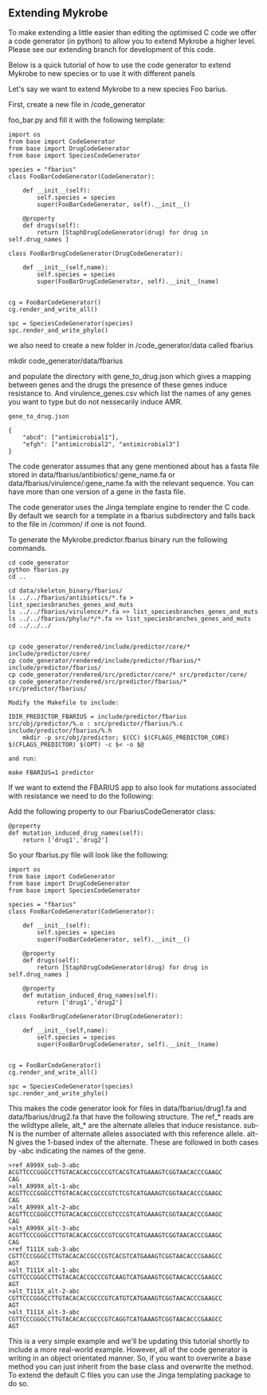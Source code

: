 ## Extending Mykrobe

To make extending a little easier than editing the optimised C code we offer a code generator (in python) to allow you to extend Mykrobe a higher level. Please see our extending branch for development of this code.  

Below is a quick tutorial of how to use the code generator to extend Mykrobe to new species or to use it with different panels

Let's say we want to extend Mykrobe to a new species Foo barius. 

First, create a new file in /code_generator

foo_bar.py and fill it with the following template:

	import os
	from base import CodeGenerator
	from base import DrugCodeGenerator
	from base import SpeciesCodeGenerator

	species = "fbarius"
	class FooBarCodeGenerator(CodeGenerator):

	    def __init__(self):
	        self.species = species
	        super(FooBarCodeGenerator, self).__init__()  
	        
	    @property 
	    def drugs(self):
	        return [StaphDrugCodeGenerator(drug) for drug in self.drug_names ]

	class FooBarDrugCodeGenerator(DrugCodeGenerator):
	    
	    def __init__(self,name):
	        self.species = species
	        super(FooBarDrugCodeGenerator, self).__init__(name)  
	 
	            
	cg = FooBarCodeGenerator()
	cg.render_and_write_all()

	spc = SpeciesCodeGenerator(species)
	spc.render_and_write_phylo()

we also need to create a new folder in /code_generator/data called fbarius

mkdir code_generator/data/fbarius

and populate the directory with gene_to_drug.json which gives a mapping between genes and the drugs the presence of these genes induce resistance to. And virulence_genes.csv which list the names of any genes you want to type but do not nessecarily induce AMR. 

	gene_to_drug.json

	{
		"abcd": ["antimicrobial1"],
		"efgh": ["antimicrobial2", "antimicrobial3"]
	}

The code generator assumes that any gene mentioned about has a fasta file stored in data/fbarius/antibiotics/:gene_name.fa or data/fbarius/virulence/:gene_name.fa with the relevant sequence. You can have more than one version of a gene in the fasta file. 

The code generator uses the Jinga template engine to render the C code. By default we search for a template in a fbarius subdirectory and falls back to the file in /common/ if one is not found. 

To generate the Mykrobe.predictor.fbarius binary run the following commands. 

	cd code_generator
	python fbarius.py
	cd ..

	cd data/skeleton_binary/fbarius/
	ls ../../fbarius/antibiotics/*.fa > list_speciesbranches_genes_and_muts
	ls ../../fbarius/virulence/*.fa >> list_speciesbranches_genes_and_muts
	ls ../../fbarius/phylo/*/*.fa >> list_speciesbranches_genes_and_muts
	cd ../../../


	cp code_generator/rendered/include/predictor/core/* include/predictor/core/
	cp code_generator/rendered/include/predictor/fbarius/* include/predictor/fbarius/
	cp code_generator/rendered/src/predictor/core/* src/predictor/core/
	cp code_generator/rendered/src/predictor/fbarius/* src/predictor/fbarius/

	Modify the Makefile to include:

	IDIR_PREDICTOR_FBARIUS = include/predictor/fbarius
	src/obj/predictor/%.o : src/predictor/fbarius/%.c include/predictor/fbarius/%.h
		mkdir -p src/obj/predictor; $(CC) $(CFLAGS_PREDICTOR_CORE) $(CFLAGS_PREDICTOR) $(OPT) -c $< -o $@	

	and run:

	make FBARIUS=1 predictor 


If we want to extend the FBARIUS app to also look for mutations associated with resistance we need to do the following:

Add the following property to our FbariusCodeGenerator class:

    @property 
    def mutation_induced_drug_names(self):
        return ['drug1','drug2']      


So your fbarius.py file will look like the following:

	import os
	from base import CodeGenerator
	from base import DrugCodeGenerator
	from base import SpeciesCodeGenerator

	species = "fbarius"
	class FooBarCodeGenerator(CodeGenerator):

	    def __init__(self):
	        self.species = species
	        super(FooBarCodeGenerator, self).__init__()  
	        
	    @property 
	    def drugs(self):
	        return [StaphDrugCodeGenerator(drug) for drug in self.drug_names ]

	    @property 
	    def mutation_induced_drug_names(self):
	        return ['drug1','drug2']    	        

	class FooBarDrugCodeGenerator(DrugCodeGenerator):
	    
	    def __init__(self,name):
	        self.species = species
	        super(FooBarDrugCodeGenerator, self).__init__(name)  
	 
	            
	cg = FooBarCodeGenerator()
	cg.render_and_write_all()

	spc = SpeciesCodeGenerator(species)
	spc.render_and_write_phylo()


This makes the code generator look for files in data/fbarius/drug1.fa and data/fbarius/drug2.fa that have the following structure. The ref_* reads are the wildtype allele, alt_* are the alternate alleles that induce resistance. sub-N is the number of alternate alleles associated with this reference allele. alt-N gives the 1-based index of the alternate. These are followed in both cases by -abc indicating the names of the gene. 


	>ref_A999X_sub-3-abc
	ACGTTCCCGGGCCTTGTACACACCGCCCGTCACGTCATGAAAGTCGGTAACACCCGAAGC
	CAG
	>alt_A999X_alt-1-abc
	ACGTTCCCGGGCCTTGTACACACCGCCCGTCTCGTCATGAAAGTCGGTAACACCCGAAGC
	CAG
	>alt_A999X_alt-2-abc
	ACGTTCCCGGGCCTTGTACACACCGCCCGTCCCGTCATGAAAGTCGGTAACACCCGAAGC
	CAG
	>alt_A999X_alt-3-abc
	ACGTTCCCGGGCCTTGTACACACCGCCCGTCGCGTCATGAAAGTCGGTAACACCCGAAGC
	CAG
	>ref_T111X_sub-3-abc
	CGTTCCCGGGCCTTGTACACACCGCCCGTCACGTCATGAAAGTCGGTAACACCCGAAGCC
	AGT
	>alt_T111X_alt-1-abc
	CGTTCCCGGGCCTTGTACACACCGCCCGTCAAGTCATGAAAGTCGGTAACACCCGAAGCC
	AGT
	>alt_T111X_alt-2-abc
	CGTTCCCGGGCCTTGTACACACCGCCCGTCATGTCATGAAAGTCGGTAACACCCGAAGCC
	AGT
	>alt_T111X_alt-3-abc
	CGTTCCCGGGCCTTGTACACACCGCCCGTCAGGTCATGAAAGTCGGTAACACCCGAAGCC
	AGT


This is a very simple example and we'll be updating this tutorial shortly to include a more real-world example. However, all of the code generator is writing in an object orientated manner. So, if you want to overwrite a base method you can just inherit from the base class and overwrite the method. To extend the default C files you can use the Jinga templating package to do so. 
